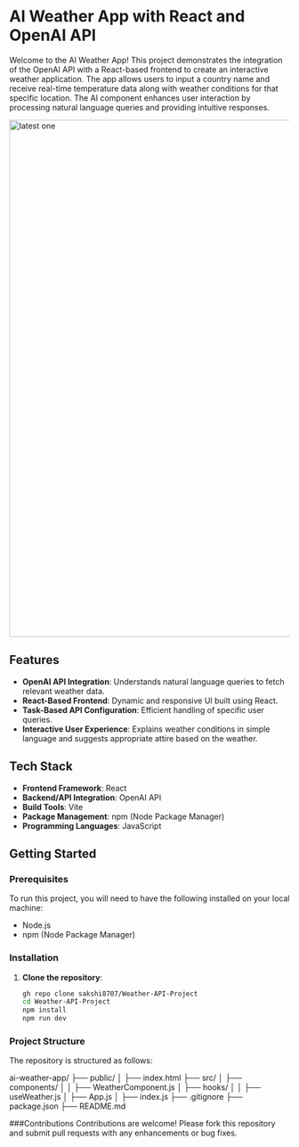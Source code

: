 # AI Weather App with React and OpenAI API

Welcome to the AI Weather App! This project demonstrates the integration of the OpenAI API with a React-based frontend to create an interactive weather application. The app allows users to input a country name and receive real-time temperature data along with weather conditions for that specific location. The AI component enhances user interaction by processing natural language queries and providing intuitive responses.



<img width="928" alt="latest one" src="https://github.com/user-attachments/assets/81102717-7ac1-45f5-b4f0-491ed06df74f">



## Features

- **OpenAI API Integration**: Understands natural language queries to fetch relevant weather data.
- **React-Based Frontend**: Dynamic and responsive UI built using React.
- **Task-Based API Configuration**: Efficient handling of specific user queries.
- **Interactive User Experience**: Explains weather conditions in simple language and suggests appropriate attire based on the weather.

## Tech Stack

- **Frontend Framework**: React
- **Backend/API Integration**: OpenAI API
- **Build Tools**: Vite
- **Package Management**: npm (Node Package Manager)
- **Programming Languages**: JavaScript


## Getting Started


### Prerequisites

To run this project, you will need to have the following installed on your local machine:

- Node.js
- npm (Node Package Manager)

### Installation

1. **Clone the repository**:
   ```bash
   gh repo clone sakshi8707/Weather-API-Project
   cd Weather-API-Project
   npm install
   npm run dev

   
 ### Project Structure

 
  The repository is structured as follows:

ai-weather-app/
├── public/
│   ├── index.html
├── src/
│   ├── components/
│   │   ├── WeatherComponent.js
│   ├── hooks/
│   │   ├── useWeather.js
│   ├── App.js
│   ├── index.js
├── .gitignore
├── package.json
├── README.md


###Contributions
Contributions are welcome! Please fork this repository and submit pull requests with any enhancements or bug fixes.




